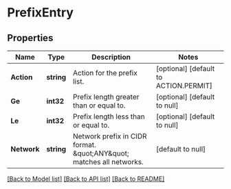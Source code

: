 # PrefixEntry

## Properties
Name | Type | Description | Notes
------------ | ------------- | ------------- | -------------
**Action** | **string** | Action for the prefix list.  | [optional] [default to ACTION.PERMIT]
**Ge** | **int32** | Prefix length greater than or equal to.  | [optional] [default to null]
**Le** | **int32** | Prefix length less than or equal to.  | [optional] [default to null]
**Network** | **string** | Network prefix in CIDR format. \&quot;ANY\&quot; matches all networks.  | [default to null]

[[Back to Model list]](../README.md#documentation-for-models) [[Back to API list]](../README.md#documentation-for-api-endpoints) [[Back to README]](../README.md)

